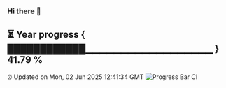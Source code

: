 ### Hi there 👋
⏳ Year progress { ████████████▁▁▁▁▁▁▁▁▁▁▁▁▁▁▁▁▁▁ } 41.79 %
---
⏰ Updated on Mon, 02 Jun 2025 12:41:34 GMT
![Progress Bar CI](https://github.com/liununu/liununu/workflows/Progress%20Bar%20CI/badge.svg)

